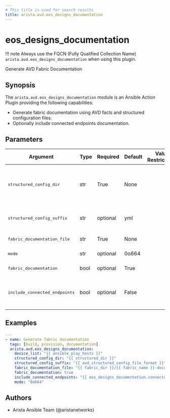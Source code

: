 ```yaml
---
# This title is used for search results
title: arista.avd.eos_designs_documentation
---
```

<!--
  ~ Copyright (c) 2023-2024 Arista Networks, Inc.
  ~ Use of this source code is governed by the Apache License 2.0
  ~ that can be found in the LICENSE file.
  -->

# eos_designs_documentation

!!! note
    Always use the FQCN (Fully Qualified Collection Name) `arista.avd.eos_designs_documentation` when using this plugin.

Generate AVD Fabric Documentation

## Synopsis

The `arista.avd.eos_designs_documentation` module is an Ansible Action Plugin providing the following capabilities:

- Generate fabric documentation using AVD facts and structured configuration files.
- Optionally include connected endpoints documentation.

## Parameters

| Argument | Type | Required | Default | Value Restrictions | Description |
| -------- | ---- | -------- | ------- | ------------------ | ----------- |
| <samp>structured_config_dir</samp> | str | True | None |  | Path to directory containing files with AVD structured configurations. |
| <samp>structured_config_suffix</samp> | str | optional | yml |  | File suffix for AVD structured configuration files. |
| <samp>fabric_documentation_file</samp> | str | True | None |  | Path to output Markdown file. |
| <samp>mode</samp> | str | optional | 0o664 |  | Mode of output Markdown file. |
| <samp>fabric_documentation</samp> | bool | optional | True |  | Generate fabric documentation. |
| <samp>include_connected_endpoints</samp> | bool | optional | False |  | Include connected endpoints in fabric documentation. |

## Examples

```yaml
---
- name: Generate fabric documentation
  tags: [build, provision, documentation]
  arista.avd.eos_designs_documentation:
    device_list: "{{ ansible_play_hosts }}"
    structured_config_dir: "{{ structured_dir }}"
    structured_config_suffix: "{{ avd_structured_config_file_format }}"
    fabric_documentation_file: "{{ fabric_dir }}/{{ fabric_name }}-documentation.md"
    fabric_documentation: true
    include_connected_endpoints: "{{ eos_designs_documentation.connected_endpoints | arista.avd.default(false) }}"
    mode: "0o664"
```

## Authors

- Arista Ansible Team (@aristanetworks)
